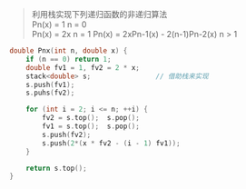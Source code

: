 > 利用栈实现下列递归函数的非递归算法  
> Pn(x) = 1                         n = 0  
> Pn(x) = 2x                        n = 1
> Pn(x) = 2xPn-1(x) - 2(n-1)Pn-2(x) n > 1  

```cpp
double Pnx(int n, double x) {
    if (n == 0) return 1;
    double fv1 = 1, fv2 = 2 * x;
    stack<double> s;                // 借助栈来实现
    s.push(fv1);
    s.puhs(fv2);

    for (int i = 2; i <= n; ++i) {
        fv2 = s.top();  s.pop();
        fv1 = s.top();  s.pop();
        s.push(fv2);
        s.push(2*(x * fv2 - (i - 1) fv1));
    }

    return s.top();
}

```